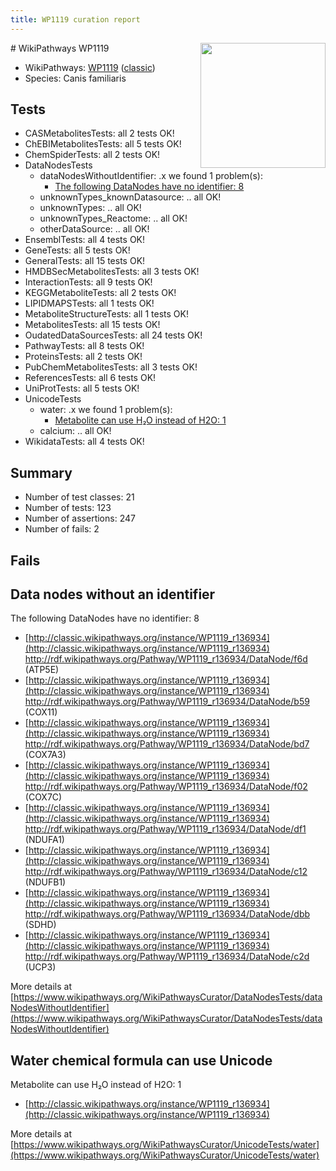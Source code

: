 ```yaml
---
title: WP1119 curation report
---
```


<img style="float: right; width: 200px" src="https://upload.wikimedia.org/wikipedia/commons/thumb/8/83/Wplogo_with_text_500.png/640px-Wplogo_with_text_500.png" />
# WikiPathways WP1119

* WikiPathways: [WP1119](https://wikipathways.org/pathways/WP1119) ([classic](https://classic.wikipathways.org/instance/WP1119))
* Species: Canis familiaris
## Tests
* CASMetabolitesTests: all 2 tests OK!
* ChEBIMetabolitesTests: all 5 tests OK!
* ChemSpiderTests: all 2 tests OK!
* DataNodesTests
    * dataNodesWithoutIdentifier: .x we found 1 problem(s):
        * [The following DataNodes have no identifier: 8](#d2d32fa7)
    * unknownTypes_knownDatasource: .. all OK!
    * unknownTypes: .. all OK!
    * unknownTypes_Reactome: .. all OK!
    * otherDataSource: .. all OK!
* EnsemblTests: all 4 tests OK!
* GeneTests: all 5 tests OK!
* GeneralTests: all 15 tests OK!
* HMDBSecMetabolitesTests: all 3 tests OK!
* InteractionTests: all 9 tests OK!
* KEGGMetaboliteTests: all 2 tests OK!
* LIPIDMAPSTests: all 1 tests OK!
* MetaboliteStructureTests: all 1 tests OK!
* MetabolitesTests: all 15 tests OK!
* OudatedDataSourcesTests: all 24 tests OK!
* PathwayTests: all 8 tests OK!
* ProteinsTests: all 2 tests OK!
* PubChemMetabolitesTests: all 3 tests OK!
* ReferencesTests: all 6 tests OK!
* UniProtTests: all 5 tests OK!
* UnicodeTests
    * water: .x we found 1 problem(s):
        * [Metabolite can use H₂O instead of H2O: 1](#a680b2d0)
    * calcium: .. all OK!
* WikidataTests: all 4 tests OK!


## Summary

* Number of test classes: 21
* Number of tests: 123
* Number of assertions: 247
* Number of fails: 2

## Fails

<a name="d2d32fa7" />

## Data nodes without an identifier

The following DataNodes have no identifier: 8

* [http://classic.wikipathways.org/instance/WP1119_r136934](http://classic.wikipathways.org/instance/WP1119_r136934) http://rdf.wikipathways.org/Pathway/WP1119_r136934/DataNode/f6d (ATP5E)
* [http://classic.wikipathways.org/instance/WP1119_r136934](http://classic.wikipathways.org/instance/WP1119_r136934) http://rdf.wikipathways.org/Pathway/WP1119_r136934/DataNode/b59 (COX11)
* [http://classic.wikipathways.org/instance/WP1119_r136934](http://classic.wikipathways.org/instance/WP1119_r136934) http://rdf.wikipathways.org/Pathway/WP1119_r136934/DataNode/bd7 (COX7A3)
* [http://classic.wikipathways.org/instance/WP1119_r136934](http://classic.wikipathways.org/instance/WP1119_r136934) http://rdf.wikipathways.org/Pathway/WP1119_r136934/DataNode/f02 (COX7C)
* [http://classic.wikipathways.org/instance/WP1119_r136934](http://classic.wikipathways.org/instance/WP1119_r136934) http://rdf.wikipathways.org/Pathway/WP1119_r136934/DataNode/df1 (NDUFA1)
* [http://classic.wikipathways.org/instance/WP1119_r136934](http://classic.wikipathways.org/instance/WP1119_r136934) http://rdf.wikipathways.org/Pathway/WP1119_r136934/DataNode/c12 (NDUFB1)
* [http://classic.wikipathways.org/instance/WP1119_r136934](http://classic.wikipathways.org/instance/WP1119_r136934) http://rdf.wikipathways.org/Pathway/WP1119_r136934/DataNode/dbb (SDHD)
* [http://classic.wikipathways.org/instance/WP1119_r136934](http://classic.wikipathways.org/instance/WP1119_r136934) http://rdf.wikipathways.org/Pathway/WP1119_r136934/DataNode/c2d (UCP3)


More details at [https://www.wikipathways.org/WikiPathwaysCurator/DataNodesTests/dataNodesWithoutIdentifier](https://www.wikipathways.org/WikiPathwaysCurator/DataNodesTests/dataNodesWithoutIdentifier)

<a name="a680b2d0" />

## Water chemical formula can use Unicode

Metabolite can use H₂O instead of H2O: 1

* [http://classic.wikipathways.org/instance/WP1119_r136934](http://classic.wikipathways.org/instance/WP1119_r136934)


More details at [https://www.wikipathways.org/WikiPathwaysCurator/UnicodeTests/water](https://www.wikipathways.org/WikiPathwaysCurator/UnicodeTests/water)

